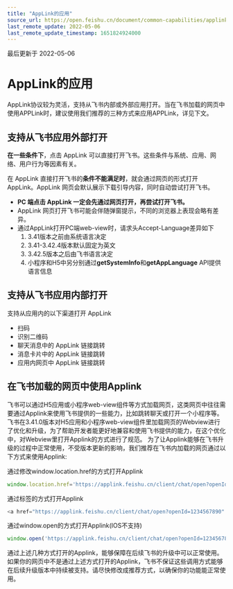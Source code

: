 ```yaml
---
title: "AppLink的应用"
source_url: https://open.feishu.cn/document/common-capabilities/applink-protocol/applink-introduction/applink-application
last_remote_update: 2022-05-06
last_remote_update_timestamp: 1651824924000
---
```

最后更新于 2022-05-06

#  AppLink的应用
AppLink协议较为灵活，支持从飞书内部或外部应用打开。当在飞书加载的网页中使用APPLink时，建议使用我们推荐的三种方式来应用APPLink，详见下文。

## 支持从飞书应用外部打开
**在一些条件下**，点击 AppLink 可以直接打开飞书。这些条件与系统、应用、网络、用户行为等因素有关。

在 AppLink 直接打开飞书的**条件不能满足时**，就会通过网页的形式打开 AppLink。AppLink 网页会默认展示下载引导内容，同时自动尝试打开飞书。 
- **PC 端点击 AppLink 一定会先通过网页打开，再尝试打开飞书。**
- AppLink 网页打开飞书可能会伴随弹窗提示，不同的浏览器上表现会略有差异。
- 通过AppLink打开PC端web-view时，请求头Accept-Language差异如下
  1. 3.41版本之前由系统语言决定
  2. 3.41-3.42.4版本默认固定为英文
  3. 3.42.5版本之后由飞书语言决定
  4. 小程序和H5中另分别通过**getSystemInfo**和**getAppLanguage** API提供语言信息

## 支持从飞书应用内部打开
支持从应用内的以下渠道打开 AppLink
- 扫码
- 识别二维码
- 聊天消息中的 AppLink 链接跳转
- 消息卡片中的 AppLink 链接跳转
- 应用内网页中 AppLink 链接跳转

## 在飞书加载的网页中使用Applink
飞书可以通过H5应用或小程序web-view组件等方式加载网页，这类网页中往往需要通过Applink来使用飞书提供的一些能力，比如跳转聊天或打开一个小程序等。
飞书在3.41.0版本对H5应用和小程序web-view组件里加载网页的Webview进行了优化和升级，为了帮助开发者能更好地兼容和使用飞书提供的能力，在这个优化中，对Webview里打开Applink的方式进行了规范。
为了让Applink能够在飞书升级的过程中正常使用，不受版本更新的影响，我们推荐在飞书内加载的网页通过以下方式来使用Applink:

通过修改window.location.href的方式打开Applink
```javascript
window.location.href='https://applink.feishu.cn/client/chat/open?openId=1234567890'
```

通过<a />标签的方式打开Applink
```javascript
<a href="https://applink.feishu.cn/client/chat/open?openId=1234567890" target="xxx" />
```

通过window.open的方式打开Applink(IOS不支持)
```javascript
window.open('https://applink.feishu.cn/client/chat/open?openId=1234567890')
```
通过上述几种方式打开的Applink，能够保障在后续飞书的升级中可以正常使用。如果你的网页中不是通过上述方式打开的Applink，飞书不保证这些调用方式能够在后续升级版本中持续被支持。请尽快修改成推荐方式，以确保你的功能能正常使用。
